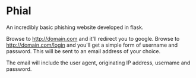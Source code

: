 # Phial
An incredibly basic phishing website developed in flask.

Browse to http://domain.com and it'll redirect you to google. Browse to http://domain.com/login and you'll get a simple form of username and password. This will be sent to an email address of your choice.

The email will include the user agent, originating IP address, username and password.
